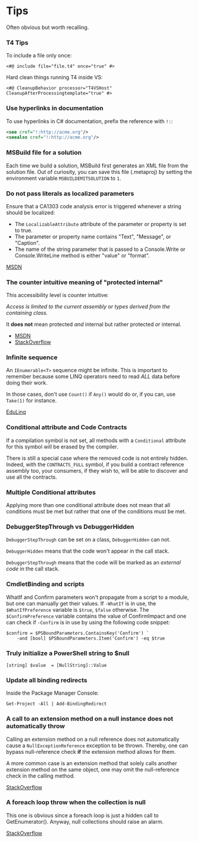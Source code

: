 Tips
====

Often obvious but worth recalling.

### T4 Tips ###

To include a file only once:
```
<#@ include file="file.t4" once="true" #>
```

Hard clean things running T4 inside VS:
```
<#@ CleanupBehavior processor="T4VSHost" CleanupAfterProcessingtemplate="true" #>
```

### Use hyperlinks in documentation ###

To use hyperlinks in C# documentation, prefix the reference with `!:`:
```xml
<see cref="!:http://acme.org"/>
<seealso cref="!:http://acme.org"/>
```

### MSBuild file for a solution ###

Each time we build a solution, MSBuild first generates an XML file
from the solution file. Out of curiosity, you can save this file (.metaproj)
by setting the environment variable `MSBUILDEMITSOLUTION` to `1`.

### Do not pass literals as localized parameters ###

Ensure that a CA1303 code analysis error is triggered whenever a string should be localized:
- The `LocalizableAttribute` attribute of the parameter or property is set to true.
- The parameter or property name contains "Text", "Message", or "Caption".
- The name of the string parameter that is passed to a Console.Write or Console.WriteLine method is either "value" or "format".

[MSDN](https://msdn.microsoft.com/en-us/library/ms182187.aspx)

### The counter intuitive meaning of "protected internal" ###

This accessibility level is counter intuitive:

_Access is limited to the current assembly or types derived from the containing class._

It **does not** mean protected _and_ internal but rather protected _or_ internal.

- [MSDN](https://msdn.microsoft.com/library/ba0a1yw2.aspx)
- [StackOverflow](http://stackoverflow.com/questions/585859/what-is-the-difference-between-protected-and-protected-internal)

### Infinite sequence ###

An `IEnumerable<T>` sequence might be infinite. This is important to remember because
some LINQ operators need to read _ALL_ data before doing their work.

In those cases, don't use `Count()` if `Any()` would do or, if you can, use `Take(1)` for instance.

[EduLinq](http://codeblog.jonskeet.uk/category/edulinq/)

### Conditional attribute and Code Contracts ###

If a compilation symbol is not set, all methods with a `Conditional` attribute for
this symbol will be erased by the compiler.

There is still a special case where the removed code is not entirely hidden.
Indeed, with the `CONTRACTS_FULL` symbol, if you build a contract
reference assembly too, your consumers, if they wish to, will be able
to discover and use all the contracts.

### Multiple Conditional attributes ###

Applying more than one conditional attribute does not mean that all conditions
must be met but rather that one of the conditions must be met.

### DebuggerStepThrough vs DebuggerHidden ###

`DebuggerStepThrough` can be set on a class, `DebuggerHidden` can not.

`DebuggerHidden` means that the code won't appear in the call stack.

`DebuggerStepThrough` means that the code will be marked as an _external code_ in the call stack.

### CmdletBinding and scripts ###

WhatIf and Confirm parameters won't propagate from a script to a module,
but one can manually get their values.
If `-WhatIf` is in use, the `$WhatIfPreference` variable is `$true`, `$false` otherwise.
The `$ConfirmPreference` variable contains the value of ConfirmImpact and
one can check if `-Confirm` is in use by using the following code snippet:
```posh
$confirm = $PSBoundParameters.ContainsKey('Confirm') `
    -and [bool] $PSBoundParameters.Item('Confirm') -eq $true
```

### Truly initialize a PowerShell string to $null ###

```posh
[string] $value  = [NullString]::Value
```

### Update all binding redirects

Inside the Package Manager Console:
```posh
Get-Project -All | Add-BindingRedirect
```

### A call to an extension method on a null instance does not automatically throw

Calling an extension method on a null reference does not automatically cause a
`NullExceptionReference` exception to be thrown. Thereby, one can bypass
null-reference check **if** the extension method allows for them.

A more common case is an extension method that solely calls another extension
method on the same object, one may omit the null-reference check in the calling
method.

[StackOverflow](http://stackoverflow.com/questions/847209/in-c-what-happens-when-you-call-an-extension-method-on-a-null-object)

### A foreach loop throw when the collection is null

This one is obvious since a foreach loop is just a hidden call to GetEnumerator().
Anyway, null collections should raise an alarm.

[StackOverflow](http://stackoverflow.com/questions/11734380/check-for-null-in-foreach-loop)
